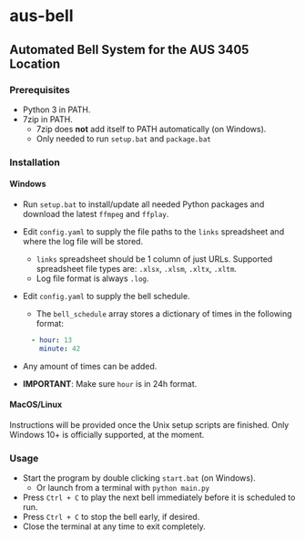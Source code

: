 # aus-bell

## Automated Bell System for the AUS 3405 Location

### Prerequisites

* Python 3 in PATH.
* 7zip in PATH.
  * 7zip does **not** add itself to PATH automatically (on Windows).
  * Only needed to run `setup.bat` and `package.bat`

### Installation

#### Windows

* Run `setup.bat` to install/update all needed Python packages and download the latest `ffmpeg` and `ffplay`.
* Edit `config.yaml` to supply the file paths to the `links` spreadsheet and where the log file will be stored.
  * `links` spreadsheet should be 1 column of just URLs. Supported spreadsheet file types are: `.xlsx`, `.xlsm`, `.xltx`, `.xltm`.
  * Log file format is always `.log`.
* Edit `config.yaml` to supply the bell schedule.
  * The `bell_schedule` array stores a dictionary of times in the following format:

  ```yaml
    - hour: 13
      minute: 42
  ```

* Any amount of times can be added.
* **IMPORTANT**: Make sure `hour` is in 24h format.

#### MacOS/Linux

Instructions will be provided once the Unix setup scripts are finished. Only Windows 10+ is officially supported, at the moment.

### Usage

* Start the program by double clicking `start.bat` (on Windows).
  * Or launch from a terminal with `python main.py`
* Press `Ctrl + C` to play the next bell immediately before it is scheduled to run.
* Press `Ctrl + C` to stop the bell early, if desired.
* Close the terminal at any time to exit completely.
